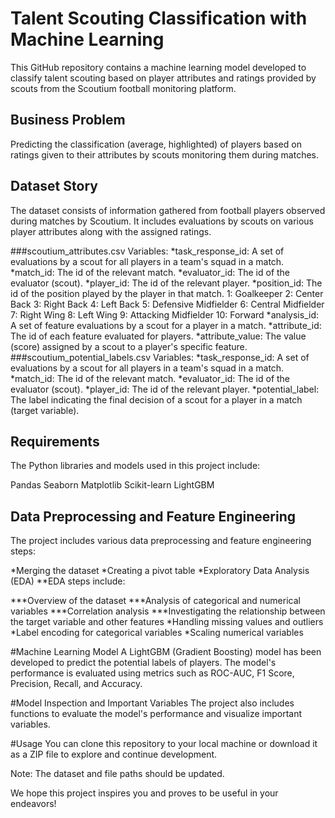 # Talent Scouting Classification with Machine Learning
This GitHub repository contains a machine learning model developed to classify talent scouting based on player attributes and ratings provided by scouts from the Scoutium football monitoring platform.

## Business Problem
Predicting the classification (average, highlighted) of players based on ratings given to their attributes by scouts monitoring them during matches.

## Dataset Story
The dataset consists of information gathered from football players observed during matches by Scoutium. It includes evaluations by scouts on various player attributes along with the assigned ratings.

###scoutium_attributes.csv Variables:
*task_response_id: A set of evaluations by a scout for all players in a team's squad in a match.
*match_id: The id of the relevant match.
*evaluator_id: The id of the evaluator (scout).
*player_id: The id of the relevant player.
*position_id: The id of the position played by the player in that match.
1: Goalkeeper
2: Center Back
3: Right Back
4: Left Back
5: Defensive Midfielder
6: Central Midfielder
7: Right Wing
8: Left Wing
9: Attacking Midfielder
10: Forward
*analysis_id: A set of feature evaluations by a scout for a player in a match.
*attribute_id: The id of each feature evaluated for players.
*attribute_value: The value (score) assigned by a scout to a player's specific feature.
###scoutium_potential_labels.csv Variables:
*task_response_id: A set of evaluations by a scout for all players in a team's squad in a match.
*match_id: The id of the relevant match.
*evaluator_id: The id of the evaluator (scout).
*player_id: The id of the relevant player.
*potential_label: The label indicating the final decision of a scout for a player in a match (target variable).

## Requirements
The Python libraries and models used in this project include:

Pandas
Seaborn
Matplotlib
Scikit-learn
LightGBM

## Data Preprocessing and Feature Engineering
The project includes various data preprocessing and feature engineering steps:

*Merging the dataset
*Creating a pivot table
*Exploratory Data Analysis (EDA)
**EDA steps include:

***Overview of the dataset
***Analysis of categorical and numerical variables
***Correlation analysis
***Investigating the relationship between the target variable and other features
*Handling missing values and outliers
*Label encoding for categorical variables
*Scaling numerical variables

#Machine Learning Model
A LightGBM (Gradient Boosting) model has been developed to predict the potential labels of players. The model's performance is evaluated using metrics such as ROC-AUC, F1 Score, Precision, Recall, and Accuracy.

#Model Inspection and Important Variables
The project also includes functions to evaluate the model's performance and visualize important variables.

#Usage
You can clone this repository to your local machine or download it as a ZIP file to explore and continue development.

Note: The dataset and file paths should be updated.

We hope this project inspires you and proves to be useful in your endeavors!
